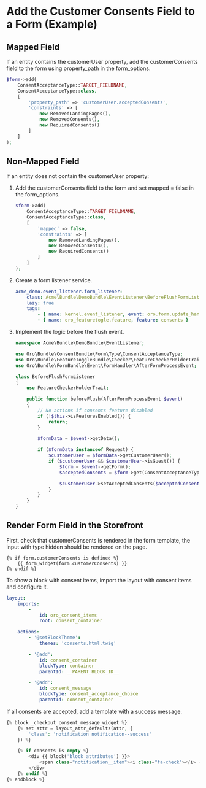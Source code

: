 <a id="bundle-docs-commerce-consent-bundle-consent-field"></a>

# Add the Customer Consents Field to a Form (Example)

## Mapped Field

If an entity contains the customerUser property, add the customerConsents field to the form using property_path in the form_options.

```php
$form->add(
    ConsentAcceptanceType::TARGET_FIELDNAME,
    ConsentAcceptanceType::class,
    [
        'property_path' => 'customerUser.acceptedConsents',
        'constraints' => [
            new RemovedLandingPages(),
            new RemovedConsents(),
            new RequiredConsents()
        ]
    ]
);
```

## Non-Mapped Field

If an entity does not contain the customerUser property:

1. Add the customerConsents field to the form and set mapped = false in the form_options.
   ```php
   $form->add(
       ConsentAcceptanceType::TARGET_FIELDNAME,
       ConsentAcceptanceType::class,
       [
           'mapped' => false,
           'constraints' => [
               new RemovedLandingPages(),
               new RemovedConsents(),
               new RequiredConsents()
           ]
       ]
   );
   ```
2. Create a form listener service.
   ```yaml
   acme_demo.event_listener.form_listener:
       class: Acme\Bundle\DemoBundle\EventListener\BeforeFlushFormListener
       lazy: true
       tags:
           - { name: kernel.event_listener, event: oro.form.update_handler.before_entity_flush.__FORM_NAME__, method: beforeFlush }
           - { name: oro_featuretogle.feature, feature: consents }
   ```
3. Implement the logic before the flush event.
   ```php
   namespace Acme\Bundle\DemoBundle\EventListener;

   use Oro\Bundle\ConsentBundle\Form\Type\ConsentAcceptanceType;
   use Oro\Bundle\FeatureToggleBundle\Checker\FeatureCheckerHolderTrait;
   use Oro\Bundle\FormBundle\Event\FormHandler\AfterFormProcessEvent;

   class BeforeFlushFormListener
   {
       use FeatureCheckerHolderTrait;

       public function beforeFlush(AfterFormProcessEvent $event)
       {
           // No actions if consents feature disabled
           if (!$this->isFeaturesEnabled()) {
               return;
           }

           $formData = $event->getData();

           if ($formData instanceof Request) {
               $customerUser = $formData->getCustomerUser();
               if ($customerUser && $customerUser->isGuest()) {
                   $form = $event->getForm();
                   $acceptedConsents = $form->get(ConsentAcceptanceType::TARGET_FIELDNAME)->getData();

                   $customerUser->setAcceptedConsents($acceptedConsents);
               }
           }
       }
   }
   ```

## Render Form Field in the Storefront

First, check that customerConsents is rendered in the form template, the input with type hidden should be rendered on the page.

```twig
{% if form.customerConsents is defined %}
    {{ form_widget(form.customerConsents) }}
{% endif %}
```

To show a block with consent items, import the layout with consent items and configure it.

```yaml
layout:
    imports:
        -
            id: oro_consent_items
            root: consent_container

    actions:
        - '@setBlockTheme':
            themes: 'consents.html.twig'

        - '@add':
            id: consent_container
            blockType: container
            parentId: __PARENT_BLOCK_ID__

        - '@add':
            id: consent_message
            blockType: consent_acceptance_choice
            parentId: consent_container
```

If all consents are accepted, add a template with a success message.

```php
{% block _checkout_consent_message_widget %}
    {% set attr = layout_attr_defaults(attr, {
        'class': 'notification notification--success'
    }) %}

    {% if consents is empty %}
        <div {{ block('block_attributes') }}>
            <span class="notification__item"><i class="fa-check"></i> {{ 'All mandatory consents were accepted.' }}</span>
        </div>
    {% endif %}
{% endblock %}
```
